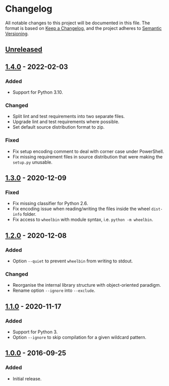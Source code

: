 # Changelog

All notable changes to this project will be documented in this file. The format
is based on [Keep a Changelog](https://keepachangelog.com/en/1.0.0/), and the
project adheres to [Semantic Versioning](https://semver.org/spec/v2.0.0.html).

## [Unreleased]

## [1.4.0] - 2022-02-03

### Added
- Support for Python 3.10.

### Changed
- Split lint and test requirements into two separate files.
- Upgrade lint and test requirements where possible.
- Set default source distribution format to zip.

### Fixed
- Fix setup encoding comment to deal with corner case under PowerShell.
- Fix missing requirement files in source distribution that were making
  the `setup.py` unusable.

## [1.3.0] - 2020-12-09

### Fixed
- Fix missing classifier for Python 2.6.
- Fix encoding issue when reading/writing the files inside the wheel
  `dist-info` folder.
- Fix access to `wheelbin` with module syntax, i.e. `python -m wheelbin`.

## [1.2.0] - 2020-12-08

### Added
- Option `--quiet` to prevent `wheelbin` from writing to stdout.

### Changed
- Reorganise the internal library structure with object-oriented paradigm.
- Rename option `--ignore` into `--exclude`.

## [1.1.0] - 2020-11-17

### Added
- Support for Python 3.
- Option `--ignore` to skip compilation for a given wildcard pattern.

## [1.0.0] - 2016-09-25

### Added
- Initial release.


[Unreleased]:
https://github.com/molinav/wheelbin/compare/v1.4.0..develop
[1.4.0]:
https://github.com/molinav/wheelbin/compare/v1.3.0..v1.4.0
[1.3.0]:
https://github.com/molinav/wheelbin/compare/v1.2.0..v1.3.0
[1.2.0]:
https://github.com/molinav/wheelbin/compare/v1.1.0..v1.2.0
[1.1.0]:
https://github.com/molinav/wheelbin/compare/v1.0.0..v1.1.0
[1.0.0]:
https://github.com/molinav/wheelbin/tree/v1.0.0
